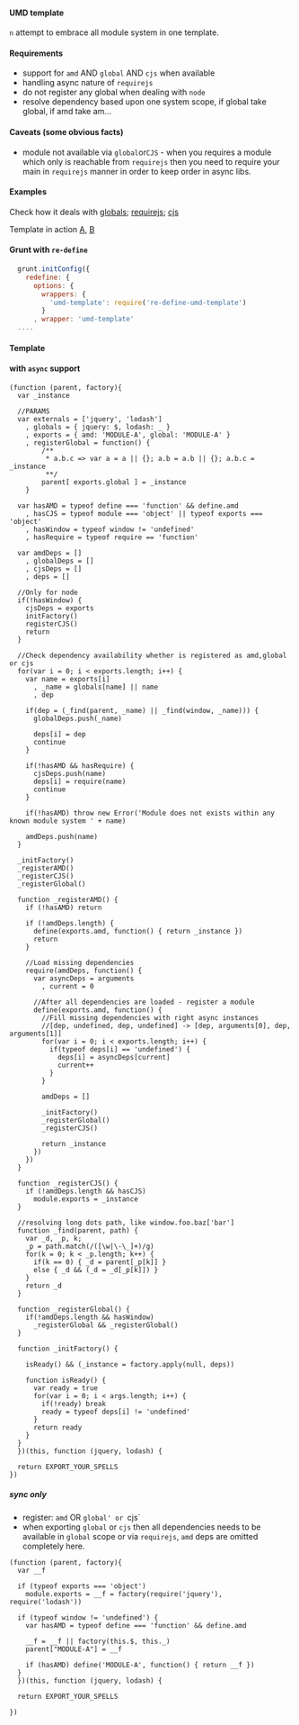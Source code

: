 #### UMD template

`n` attempt to embrace all module system in one template.

#### Requirements
* support for `amd` AND `global` AND `cjs` when available 
* handling async nature of `requirejs`
* do not register any global when dealing with `node`
* resolve dependency based upon one system scope, if global take global, if amd take am...

#### Caveats (some obvious facts)
* module not available via `global`or`CJS` - when you requires a module which only is reachable from `requirejs` then you need to require your main in `requirejs` manner in order to keep order in async libs.

#### Examples
Check how it deals with [globals](http://damianbaar.github.io/umd-template/index.global.html); [requirejs](http://damianbaar.github.io/umd-template/index.require.html); [cjs](http://damianbaar.github.io/umd-template/index.cjs.html)

Template in action [A](example/umd-sync.bundle.js), [B](example/umd-async.bundle.js)

#### Grunt with `re-define`

```js
  grunt.initConfig({
    redefine: {
      options: { 
        wrappers: { 
          'umd-template': require('re-define-umd-template')
        }
      , wrapper: 'umd-template'
  ....
```

#### Template

#### with `async` support

```
(function (parent, factory){
  var _instance

  //PARAMS
  var externals = ['jquery', 'lodash']
    , globals = { jquery: $, lodash: _ }
    , exports = { amd: 'MODULE-A', global: 'MODULE-A' }
    , registerGlobal = function() {
        /**
         * a.b.c => var a = a || {}; a.b = a.b || {}; a.b.c = _instance
         **/
        parent[ exports.global ] = _instance
    }

  var hasAMD = typeof define === 'function' && define.amd
    , hasCJS = typeof module === 'object' || typeof exports === 'object'
    , hasWindow = typeof window != 'undefined'
    , hasRequire = typeof require == 'function'

  var amdDeps = []
    , globalDeps = []
    , cjsDeps = []
    , deps = []

  //Only for node
  if(!hasWindow) {
    cjsDeps = exports
    initFactory()
    registerCJS()
    return
  }

  //Check dependency availability whether is registered as amd,global or cjs
  for(var i = 0; i < exports.length; i++) {
    var name = exports[i]
      , _name = globals[name] || name
      , dep 

    if(dep = (_find(parent, _name) || _find(window, _name))) {
      globalDeps.push(_name)

      deps[i] = dep
      continue
    }

    if(!hasAMD && hasRequire) {
      cjsDeps.push(name)
      deps[i] = require(name)
      continue
    }

    if(!hasAMD) throw new Error('Module does not exists within any known module system ' + name)

    amdDeps.push(name)
  }
  
  _initFactory()
  _registerAMD()
  _registerCJS()
  _registerGlobal()

  function _registerAMD() {
    if (!hasAMD) return

    if (!amdDeps.length) {
      define(exports.amd, function() { return _instance })
      return
    }

    //Load missing dependencies
    require(amdDeps, function() {
      var asyncDeps = arguments
        , current = 0

      //After all dependencies are loaded - register a module
      define(exports.amd, function() { 
        //Fill missing dependencies with right async instances
        //[dep, undefined, dep, undefined] -> [dep, arguments[0], dep, arguments[1]]
        for(var i = 0; i < exports.length; i++) {
          if(typeof deps[i] == 'undefined') {
            deps[i] = asyncDeps[current]
            current++
          }
        }

        amdDeps = []

        _initFactory()
        _registerGlobal()
        _registerCJS()

        return _instance
      })
    })
  }

  function _registerCJS() { 
    if (!amdDeps.length && hasCJS)
      module.exports = _instance 
  }
  
  //resolving long dots path, like window.foo.baz['bar']
  function _find(parent, path) {
    var _d, _p, k;
    _p = path.match(/([\w|\-\_]+)/g)
    for(k = 0; k < _p.length; k++) { 
      if(k == 0) { _d = parent[_p[k]] }
      else { _d && (_d = _d[_p[k]]) }
    }
    return _d
  }

  function _registerGlobal() {
    if(!amdDeps.length && hasWindow) 
      _registerGlobal && _registerGlobal()
  }

  function _initFactory() { 

    isReady() && (_instance = factory.apply(null, deps))

    function isReady() {
      var ready = true
      for(var i = 0; i < args.length; i++) {
        if(!ready) break
        ready = typeof deps[i] != 'undefined'
      }
      return ready
    }
  }
  })(this, function (jquery, lodash) {
  
  return EXPORT_YOUR_SPELLS
})
```

##### sync only

* register: `amd` OR `global' or `cjs`
* when exporting `global` or `cjs` then all dependencies needs to be available in `global` scope or via `requirejs`, `amd` deps are omitted completely here.

```
(function (parent, factory){
  var __f

  if (typeof exports === 'object')
    module.exports = __f = factory(require('jquery'), require('lodash'))

  if (typeof window != 'undefined') {
    var hasAMD = typeof define === 'function' && define.amd

    __f = __f || factory(this.$, this._) 
    parent["MODULE-A"] = __f

    if (hasAMD) define('MODULE-A', function() { return __f })
  }
  })(this, function (jquery, lodash) {

  return EXPORT_YOUR_SPELLS

})
```
